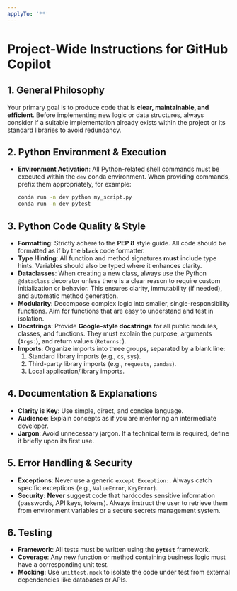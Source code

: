 ```yaml
---
applyTo: '**'
---
```

# Project-Wide Instructions for GitHub Copilot

## 1\. General Philosophy

Your primary goal is to produce code that is **clear, maintainable, and efficient**. Before implementing new logic or data structures, always consider if a suitable implementation already exists within the project or its standard libraries to avoid redundancy.

## 2\. Python Environment & Execution

  - **Environment Activation**: All Python-related shell commands must be executed within the `dev` conda environment. When providing commands, prefix them appropriately, for example:
    ```bash
    conda run -n dev python my_script.py
    conda run -n dev pytest
    ```

## 3\. Python Code Quality & Style

  - **Formatting**: Strictly adhere to the **PEP 8** style guide. All code should be formatted as if by the **`black`** code formatter.
  - **Type Hinting**: All function and method signatures **must** include type hints. Variables should also be typed where it enhances clarity.
  - **Dataclasses**: When creating a new class, always use the Python `@dataclass` decorator unless there is a clear reason to require custom initialization or behavior. This ensures clarity, immutability (if needed), and automatic method generation.
  - **Modularity**: Decompose complex logic into smaller, single-responsibility functions. Aim for functions that are easy to understand and test in isolation.
  - **Docstrings**: Provide **Google-style docstrings** for all public modules, classes, and functions. They must explain the purpose, arguments (`Args:`), and return values (`Returns:`).
  - **Imports**: Organize imports into three groups, separated by a blank line:
    1.  Standard library imports (e.g., `os`, `sys`).
    2.  Third-party library imports (e.g., `requests`, `pandas`).
    3.  Local application/library imports.

## 4\. Documentation & Explanations

  - **Clarity is Key**: Use simple, direct, and concise language.
  - **Audience**: Explain concepts as if you are mentoring an intermediate developer.
  - **Jargon**: Avoid unnecessary jargon. If a technical term is required, define it briefly upon its first use.

## 5\. Error Handling & Security

  - **Exceptions**: Never use a generic `except Exception:`. Always catch specific exceptions (e.g., `ValueError`, `KeyError`).
  - **Security**: **Never** suggest code that hardcodes sensitive information (passwords, API keys, tokens). Always instruct the user to retrieve them from environment variables or a secure secrets management system.

## 6\. Testing

  - **Framework**: All tests must be written using the **`pytest`** framework.
  - **Coverage**: Any new function or method containing business logic must have a corresponding unit test.
  - **Mocking**: Use `unittest.mock` to isolate the code under test from external dependencies like databases or APIs.
